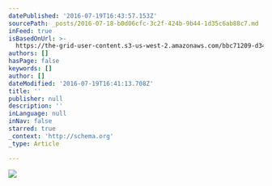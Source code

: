 ```yaml
---
datePublished: '2016-07-19T16:43:57.153Z'
sourcePath: _posts/2016-07-18-b0d06cfc-3c2f-424b-9b44-1d35c6ab88c7.md
inFeed: true
isBasedOnUrl: >-
  https://the-grid-user-content.s3-us-west-2.amazonaws.com/bbc71209-d345-4dd2-a999-96345b827c49.jpg
authors: []
hasPage: false
keywords: []
author: []
dateModified: '2016-07-19T16:41:13.708Z'
title: ''
publisher: null
description: ''
inLanguage: null
inNav: false
starred: true
_context: 'http://schema.org'
_type: Article

---
```

![](https://the-grid-user-content.s3-us-west-2.amazonaws.com/bbc71209-d345-4dd2-a999-96345b827c49.jpg)